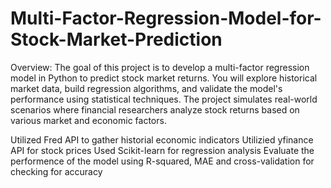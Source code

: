 ﻿# Multi-Factor-Regression-Model-for-Stock-Market-Prediction
Overview:
The goal of this project is to develop a multi-factor regression model in Python to predict stock market returns. You will explore historical market data, build regression algorithms, and validate the model's performance using statistical techniques. The project simulates real-world scenarios where financial researchers analyze stock returns based on various market and economic factors.

Utilized Fred API to gather historial economic indicators 
Utilizied yfinance API for stock prices 
Used Scikit-learn for regression analysis
Evaluate the performence of the model using R-squared, MAE and cross-validation for checking for accuracy
